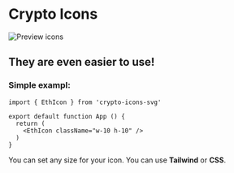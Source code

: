 # Crypto Icons

![Preview icons](https://maroon-spare-jay-600.mypinata.cloud/ipfs/QmQNPxRy9VQf9ZC2y4sQNvcW4p9112cQbssB88wQVNfGi2)  

## They are even easier to use!
### Simple exampl:
``` 
import { EthIcon } from 'crypto-icons-svg'

export default function App () {
  return (
    <EthIcon className="w-10 h-10" />
  )
}
```
You can set any size for your icon. You can use <b>Tailwind</b> or <b>CSS</b>.